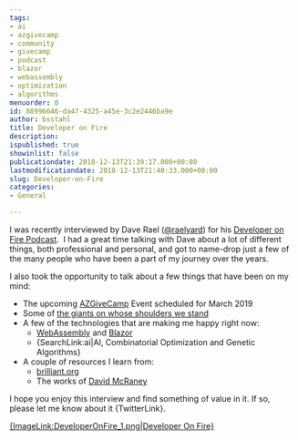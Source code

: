 ```yaml
---
tags:
- ai
- azgivecamp
- community
- givecamp
- podcast
- blazor
- webassembly
- optimization
- algorithms
menuorder: 0
id: 88996646-da47-4325-a45e-3c2e2446ba9e
author: bsstahl
title: Developer on Fire
description: 
ispublished: true
showinlist: false
publicationdate: 2018-12-13T21:39:17.000+00:00
lastmodificationdate: 2018-12-13T21:40:33.000+00:00
slug: Developer-on-Fire
categories:
- General

---
```

I was recently interviewed by Dave Rael ([@raelyard](https://twitter.com/raelyard)) for his [Developer on Fire Podcast](https://developeronfire.com/podcast/episode-399-barry-stahl-optimizing-impact).  I had a great time talking with Dave about a lot of different things, both professional and personal, and got to name-drop just a few of the many people who have been a part of my journey over the years.

I also took the opportunity to talk about a few things that have been on my mind:

* The upcoming [AZGiveCamp](https://www.meetup.com/azgivecamp) Event scheduled for March 2019
* Some of [the giants on whose shoulders we stand](https://twitter.com/bsstahl/status/878043411923599360)
* A few of the technologies that are making me happy right now:
  * [WebAssembly](https://webassembly.org/) and [Blazor](https://dotnet.microsoft.com/apps/aspnet/web-apps/blazor)
  * {SearchLink:ai|AI, Combinatorial Optimization and Genetic Algorithms}
* A couple of resources I learn from:
  * [brilliant.org](https://brilliant.org)
  * The works of [David McRaney](http://davidmcraney.com/)

I hope you enjoy this interview and find something of value in it. If so, please let me know about it {TwitterLink}.

[{ImageLink:DeveloperOnFire_1.png|Developer On Fire}](https://developeronfire.com/podcast/episode-399-barry-stahl-optimizing-impact)